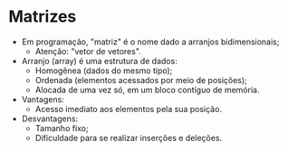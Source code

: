 # Matrizes

- Em programação, "matriz" é o nome dado a arranjos bidimensionais;
  - Atenção: "vetor de vetores".
- Arranjo (array) é uma estrutura de dados:
  - Homogênea (dados do mesmo tipo);
  - Ordenada (elementos acessados por meio de posições);
  - Alocada de uma vez só, em um bloco contíguo de memória.
- Vantagens:
  - Acesso imediato aos elementos pela sua posição.
- Desvantagens:
  - Tamanho fixo;
  - Dificuldade para se realizar inserções e deleções.
